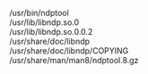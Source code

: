 /usr/bin/ndptool  
/usr/lib/libndp.so.0  
/usr/lib/libndp.so.0.0.2  
/usr/share/doc/libndp  
/usr/share/doc/libndp/COPYING  
/usr/share/man/man8/ndptool.8.gz  
